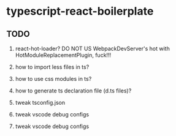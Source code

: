 # typescript-react-boilerplate

## TODO

1. react-hot-loader? DO NOT US WebpackDevServer's hot with HotModuleReplacementPlugin, fuck!!!

1. how to import less files in ts?

1. how to use css modules in ts?

1. how to generate ts declaration file (d.ts files)?

1. tweak tsconfig.json

1. tweak vscode debug configs

1. tweak vscode debug configs
